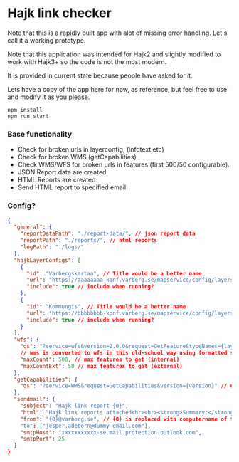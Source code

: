 # Hajk link checker

Note that this is a rapidly built app with alot of missing error handling. Let's call it a working prototype.

Note that this application was intended for Hajk2 and slightly modified to work with Hajk3+ so the code is not the most modern.

It is provided in current state because people have asked for it.

Lets have a copy of the app here for now, as reference, but feel free to use and modify it as you please.

```
npm install
npm run start
```

### Base functionality

- Check for broken urls in layerconfig, (infotext etc)
- Check for broken WMS (getCapabilities)
- Check WMS/WFS for broken urls in features (first 500/50 configurable).
- JSON Report data are created
- HTML Reports are created
- Send HTML report to specified email

### Config?

```json 
{
  "general": {
    "reportDataPath": "./report-data/", // json report data
    "reportPath": "./reports/", // html reports
    "logPath": "./logs/" 
  },
  "hajkLayerConfigs": [
    {
      "id": "Varbergskartan", // Title would be a better name
      "url": "https://aaaaaaaa-konf.varberg.se/mapservice/config/layers", // url to layerconfig in backend
      "include": true // include when running?
    },
    {
      "id": "Kommungis", // Title would be a better name
      "url": "https://bbbbbbbb-konf.varberg.se/mapservice/config/layers", // url to layerconfig in backend
      "include": true // include when running?
    }
  ],
  "wfs": {
    "qs": "?service=wfs&version=2.0.0&request=GetFeature&typeNames={layerName}&count={count}&outputFormat=json",
    // wms is converted to wfs in this old-school way using formatted string above
    "maxCount": 500, // max features to get (internal)
    "maxCountExt": 50 // max features to get (external)
  },
  "getCapabilities": {
    "qs": "?service=WMS&request=GetCapabilities&version={version}" // used to check if wms is broken, we do not like 404
  },
  "sendmail": {
    "subject": "Hajk link report {0}",
    "html": "Hajk link reports attached<br><br><strong>Summary:</strong><br>{0}",
    "from": "{0}@varberg.se", // {0} is replaced with computername of the running computer.
    "to": ["jesper.adeborn@dummy-email.com"],
    "smtpHost": "xxxxxxxxxxx-se.mail.protection.outlook.com",
    "smtpPort": 25
  }
}
```
